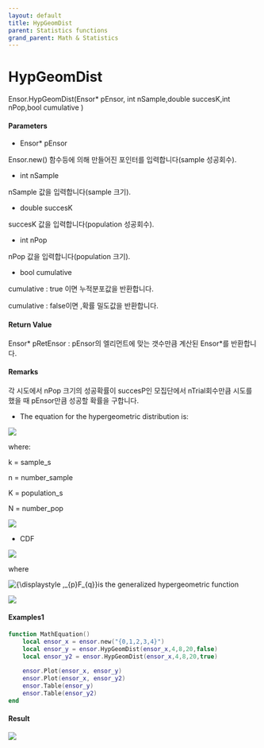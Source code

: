 ```yaml
---
layout: default
title: HypGeomDist
parent: Statistics functions
grand_parent: Math & Statistics
---
```


# HypGeomDist

Ensor.HypGeomDist\(Ensor\* pEnsor, int nSample,double succesK,int nPop,bool cumulative \)

#### Parameters

* Ensor\* pEnsor

Ensor.new\(\) 함수등에 의해 만들어진 포인터를 입력합니다\(sample 성공회수\).

* int  nSample

nSample 값을 입력합니다\(sample 크기\).

* double succesK

succesK 값을 입력합니다\(population  성공회수\).

* int nPop 

nPop 값을 입력합니다\(population 크기\).

* bool cumulative 

cumulative  : true 이면 누적분포값을 반환합니다.

cumulative  : false이면 ,확률 밀도값을 반환합니다.

#### Return Value

Ensor\* pRetEnsor : pEnsor의 엘리먼트에 맞는 갯수만큼 계산된 Ensor\*를 반환합니다.

#### Remarks

각 시도에서 nPop 크기의 성공확률이 succesP인 모집단에서 nTrial회수만큼 시도를 했을 때 pEnsor만큼 성공할 확률을 구합니다.

* The equation for the hypergeometric distribution is:

![](./StatisticsAPI/HypGeomDistPdfFunc.png)

where:

k = sample\_s

n = number\_sample

K = population\_s

N = number\_pop

![](./StatisticsAPI/HypGeomPdfGraph.png)

* CDF

![](./StatisticsAPI/HypGeomDistCdfFunc.png)

where

![](https://wikimedia.org/api/rest_v1/media/math/render/svg/3c5609cf9098e640e342465c1d255923c0f8b6c5 "{\displaystyle \,\_{p}F\_{q}}")is the generalized hypergeometric function

![](./StatisticsAPI/HypGeomDistFuncCdfGraph.png)

#### Examples1

```lua
function MathEquation()
 	local ensor_x = ensor.new("{0,1,2,3,4}")
	local ensor_y = ensor.HypGeomDist(ensor_x,4,8,20,false)
	local ensor_y2 = ensor.HypGeomDist(ensor_x,4,8,20,true)
	
	ensor.Plot(ensor_x, ensor_y)
	ensor.Plot(ensor_x, ensor_y2)
 	ensor.Table(ensor_y)
	ensor.Table(ensor_y2)
end
```

#### Result

![](./StatisticsAPI/HypGeomDistResult.png)

